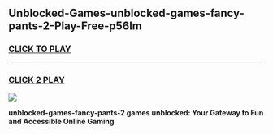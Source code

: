 
## Unblocked-Games-unblocked-games-fancy-pants-2-Play-Free-p56lm
<h3>
<a href="https://premium76.site?title=unblocked-games-fancy-pants-2&ref=22A">CLICK TO PLAY</a></h3>
<hr>

<h3>
<a href="https://premium76.site?title=unblocked-games-fancy-pants-2&ref=22A">CLICK 2 PLAY</a>
  
</h3>

<a href="https://premium76.site?title=unblocked-games-fancy-pants-2&ref=22A"><img src="https://clearcache.store/games.png"></a>


**unblocked-games-fancy-pants-2 games unblocked: Your Gateway to Fun and Accessible Online Gaming**
